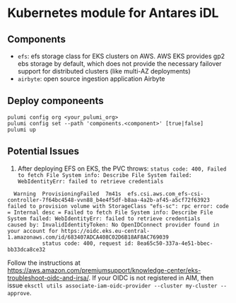 
# Kubernetes module for Antares iDL

## Components

 * `efs`: efs storage class for EKS clusters on AWS. AWS EKS provides gp2 ebs storage by default, which does not provide the necessary failover support for distributed clusters (like multi-AZ deployments)
 * `airbyte`: open source ingestion application Airbyte

## Deploy componeents


```
pulumi config org <your_pulumi_org>
pulumi config set --path 'components.<component>' [true|false]
pulumi up
```

## Potential Issues

1. After deploying EFS on EKS, the PVC throws: `status code: 400, Failed to fetch File System info: Describe File System failed: WebIdentityErr: failed to retrieve credentials`

```
  Warning  ProvisioningFailed  7m41s  efs.csi.aws.com_efs-csi-controller-7f64bc4548-vvn88_b4e4f5df-b8aa-4a2b-af45-a5cf72f63923  failed to provision volume with StorageClass "efs-sc": rpc error: code = Internal desc = Failed to fetch File System info: Describe File System failed: WebIdentityErr: failed to retrieve credentials
caused by: InvalidIdentityToken: No OpenIDConnect provider found in your account for https://oidc.eks.eu-central-1.amazonaws.com/id/683407ADCA408C02D6B18AF8AC769039
           status code: 400, request id: 8ea65c50-337a-4e51-bbec-bb33dca8ce32
```

Follow the instructions at https://aws.amazon.com/premiumsupport/knowledge-center/eks-troubleshoot-oidc-and-irsa/. If your OIDC is not registered in AIM, then issue `eksctl utils associate-iam-oidc-provider --cluster my-cluster --approve`. 
